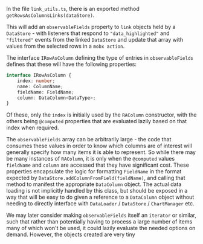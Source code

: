 In the file `link_utils.ts`, there is an exported method `getRowsAsColumnsLinks(dataStore)`.

This will add an `observableFields` property to `link` objects held by a `DataStore` - with listeners that respond to `"data_highlighted"` and `"filtered"` events from the linked `DataStore` and update that array with values from the selected rows in a `mobx action`.

The interface `IRowAsColumn` defining the type of entries in `observableFields` defines that these will have the following properties:

```ts
interface IRowAsColumn {
    index: number;
    name: ColumnName;
    fieldName: FieldName;
    column: DataColumn<DataType>;
}
```

Of these, only the `index` is initially used by the `RAColumn` constructor, with the others being `@computed` properties that are evaluated lazily based on that index when required.

The `observableFields` array can be arbitrarily large - the code that consumes these values in order to know which columns are of interest will generally specify how many items it is able to represent. So while there may be many instances of `RAColumn`, it is only when the `@computed` values `fieldName` and `column` are accessed that they have significant cost. These properties encapsulate the logic for formatting `FieldName` in the format expected by `DataStore.addColumnFromField(fieldName)`, and calling that method to manifest the appropriate `DataColumn` object. The actual data loading is not implicitly handled by this class, but should be exposed in a way that will be easy to do given a reference to a `DataColumn` object without needing to directly interface with `DataLoader` / `DataStore` / `ChartManager` etc.

We may later consider making `observableFields` itself an `iterator` or similar, such that rather than potentially having to process a large number of items many of which won't be used, it could lazily evaluate the needed options on demand. However, the objects created are very tiny